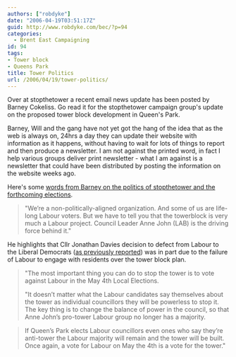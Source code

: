 ```yaml
---
authors: ["robdyke"]
date: "2006-04-19T03:51:17Z"
guid: http://www.robdyke.com/bec/?p=94
categories:
  - Brent East Campaigning
id: 94
tags:
- Tower block
- Queens Park
title: Tower Politics
url: /2006/04/19/tower-politics/
---
```

Over at stopthetower a recent email news update has been posted by Barney Cokeliss. Go read it for the stopthetower campaign group's update on the proposed tower block development in Queen's Park.

Barney, Will and the gang have not yet got the hang of the idea that as the web is always on, 24hrs a day they can update their website with information as it happens, without having to wait for lots of things to report and then produce a newsletter. I am not against the printed word, in fact I help various groups deliver print newsletter - what I am against is a newsletter that could have been distributed by posting the information on the website weeks ago.

Here's some [words from Barney on the politics of stopthetower and the forthcoming elections](http://stopthetower.co.uk/?p=31#more-31).

> "We’re a non-politically-aligned organization. And some of us are life-long Labour voters. But we have to tell you that the towerblock is very much a Labour project. Council Leader Anne John (LAB) is the driving force behind it."

He highlights that Cllr Jonathan Davies decision to defect from Labour to the Liberal Democrats ([as previously reported](http://www.robdyke.com/bec/?p=88)) was in part due to the failure of Labour to engage with residents over the tower block plan.

> "The most important thing you can do to stop the tower is to vote against Labour in the May 4th Local Elections.
> 
> "It doesn’t matter what the Labour candidates say themselves about the tower as individual councillors they will be powerless to stop it. The key thing is to change the balance of power in the council, so that Anne John’s pro-tower Labour group no longer has a majority.
  
> If Queen’s Park elects Labour councillors even ones who say they’re anti-tower the Labour majority will remain and the tower will be built. Once again, a vote for Labour on May the 4th is a vote for the tower."
